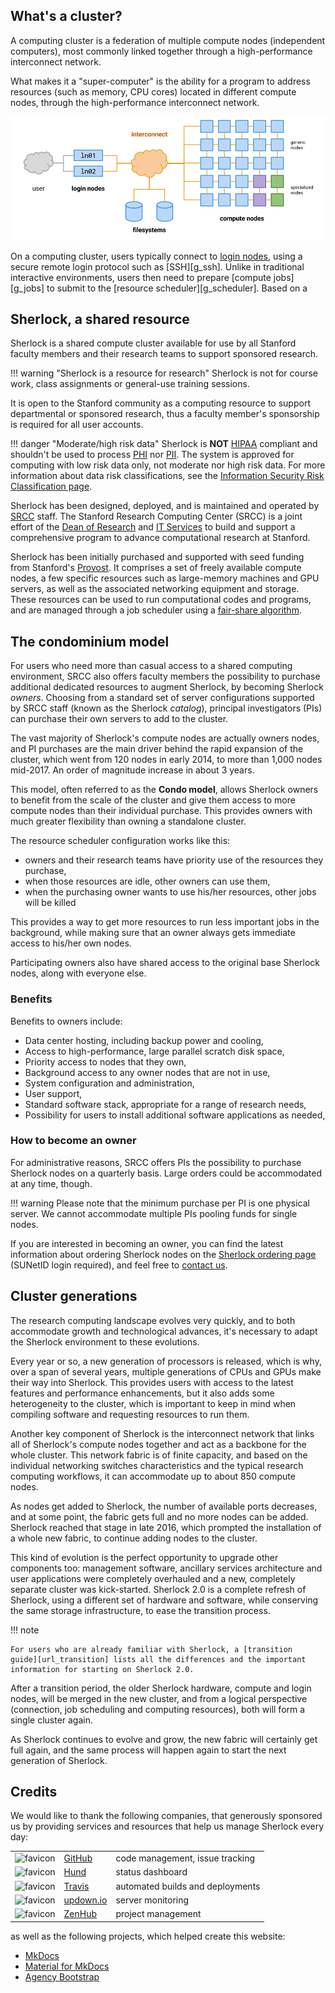 ## What's a cluster?

A computing cluster is a federation of multiple compute nodes (independent
computers), most commonly linked together through a high-performance
interconnect network.

What makes it a "super-computer" is the ability for a program to address
resources (such as memory, CPU cores) located in different compute nodes,
through the high-performance interconnect network.

![overview](./img/cluster_overview.png)

On a computing cluster, users typically connect to [login nodes][g_login],
using a secure remote login protocol such as [SSH][g_ssh]. Unlike in
traditional interactive environments, users then need to prepare [compute
jobs][g_jobs] to submit to the [resource scheduler][g_scheduler]. Based on a



[g_login]: glossary#login-nodes

## Sherlock, a shared resource

Sherlock is a shared compute cluster available for use by all Stanford faculty
members and their research teams to support sponsored research.

!!! warning "Sherlock is a resource for research"
	Sherlock is not for course work, class assignments or general-use training
	sessions.

It is open to the Stanford community as a computing resource to support
departmental or sponsored research, thus a faculty member's sponsorship is
required for all user accounts.

!!! danger "Moderate/high risk data" Sherlock is **NOT** [HIPAA][url_HIPAA]
compliant and shouldn't be used to process [PHI][url_PHI] nor [PII][url_PII].
The system is approved for computing with low risk data only, not moderate nor
high risk data.  For more information about data risk classifications, see the
[Information Security Risk Classification page][url_risk].


Sherlock has been designed, deployed, and is maintained and operated by
[SRCC][url_srcc] staff. The Stanford Research Computing Center (SRCC) is a
joint effort of the [Dean of Research][url_dor] and [IT Services][url_uit] to
build and support a comprehensive program to advance computational research at
Stanford.

Sherlock has been initially purchased and supported with seed funding from
Stanford's [Provost][url_provost]. It comprises a set of freely available
compute nodes, a few specific resources such as large-memory machines and GPU
servers, as well as the associated networking equipment and storage.  These
resources can be used to run computational codes and programs, and are managed
through a job scheduler using a [fair-share algorithm][url_fairshare].

## The condominium model

For users who need more than casual access to a shared computing environment,
SRCC also offers faculty members the possibility to purchase additional
dedicated resources to augment Sherlock, by becoming Sherlock *owners*.
Choosing from a standard set of server configurations supported by SRCC
staff (known as the Sherlock *catalog*), principal investigators (PIs) can
purchase their own servers to add to the cluster.

The vast majority of Sherlock's compute nodes are actually owners nodes, and PI
purchases are the main driver behind the rapid expansion of the cluster, which
went from 120 nodes in early 2014, to more than 1,000 nodes mid-2017. An order
of magnitude increase in about 3 years.

This model, often referred to as the **Condo model**, allows Sherlock owners to
benefit from the scale of the cluster and give them access to more compute
nodes than their individual purchase.  This provides owners with much greater
flexibility than owning a standalone cluster.

The resource scheduler configuration works like this:

* owners and their research teams have priority use of the resources they
  purchase,
* when those resources are idle, other owners can use them,
* when the purchasing owner wants to use his/her resources, other jobs will be
  killed

This provides a way to get more resources to run less important jobs in the
background, while making sure that an owner always gets immediate access to
his/her own nodes.

Participating owners also have shared access to the original base Sherlock
nodes, along with everyone else.

### Benefits

Benefits to owners include:

* Data center hosting, including backup power and cooling,
* Access to high-performance, large parallel scratch disk space,
* Priority access to nodes that they own,
* Background access to any owner nodes that are not in use,
* System configuration and administration,
* User support,
* Standard software stack, appropriate for a range of research needs,
* Possibility for users to install additional software applications as needed,


### How to become an owner

For administrative reasons, SRCC offers PIs the possibility to purchase
Sherlock nodes on a quarterly basis. Large orders could be accommodated at any
time, though.

!!! warning
    Please note that the minimum purchase per PI is one physical server. We
	cannot accommodate multiple PIs pooling funds for single nodes.

If you are interested in becoming an owner, you can find the latest information
about ordering Sherlock nodes on the [Sherlock ordering page][url_orders]
(SUNetID login required), and feel free to [contact us][email].


## Cluster generations

The research computing landscape evolves very quickly, and to both accommodate
growth and technological advances, it's necessary to adapt the Sherlock
environment to these evolutions.

Every year or so, a new generation of processors is released, which is why,
over a span of several years, multiple generations of CPUs and GPUs make their
way into Sherlock. This provides users with access to the latest features and
performance enhancements, but it also adds some heterogeneity to the cluster,
which is important to keep in mind when compiling software and requesting
resources to run them.

Another key component of Sherlock is the interconnect network that links all of
Sherlock's compute nodes together and act as a backbone for the whole cluster.
This network fabric is of finite capacity, and based on the individual
networking switches characteristics and the typical research computing
workflows, it can accommodate up to about 850 compute nodes.

As nodes get added to Sherlock, the number of available ports decreases, and at
some point, the fabric gets full and no more nodes can be added. Sherlock
reached that stage in late 2016, which prompted the installation of a whole new
fabric, to continue adding nodes to the cluster.

This kind of evolution is the perfect opportunity to upgrade other components
too: management software, ancillary services architecture and
user applications were completely overhauled and a new, completely separate
cluster was kick-started. Sherlock 2.0 is a complete refresh of Sherlock, using
a different set of hardware and software, while conserving the same storage
infrastructure, to ease the transition process.

!!! note

    For users who are already familiar with Sherlock, a [transition
    guide][url_transition] lists all the differences and the important
    information for starting on Sherlock 2.0.

After a transition period, the older Sherlock hardware, compute and login
nodes, will be merged in the new cluster, and from a logical perspective
(connection, job scheduling and computing resources), both will form a single
cluster again.

As Sherlock continues to evolve and grow, the new fabric will certainly get
full again, and the same process will happen again to start the next generation
of Sherlock.



## Credits

We would like to thank the following companies, that generously
sponsored us by providing services and resources that help us manage Sherlock
every day:

<style>
img[alt="favicon"] {
    height: 20px;
    position:relative;
</style>

|     |     |     |
| :---: | :--- | :--- |
| ![favicon](https://github.com/favicon.ico) | [GitHub](https://github.com) | code management, issue tracking |
| ![favicon](https://hund.io/favicon.ico) | [Hund](https://hund.io) | status dashboard |
| ![favicon](https://travis-ci.com/images/favicon.png) | [Travis](https://travis-ci.com) | automated builds and deployments |
| ![favicon](https://updown.io/favicon.ico) | [updown.io](https://updown.io/) | server monitoring |
| ![favicon](https://zenhub.com/favicon.ico) | [ZenHub](https://zenhub.com) | project management |

as well as the following projects, which helped create this website:

* [MkDocs](https://mkdocs.org)
* [Material for MkDocs](https://squidfunk.github.io/mkdocs-material/)
* [Agency Bootstrap](https://startbootstrap.com/template-overviews/agency/)





[comment]: #  (link URLs -----------------------------------------------------)
[email]:          mailto:research-computing-support@stanford.edu
[url_provost]: 	  https://provost.stanford.edu/
[url_dor]:     	  https://doresearch.stanford.edu/research-offices/dor-office-vice-provost-and-dean-research
[url_uit]:	   	  https://uit.stanford.edu
[url_srcc]:    	  https://srcc.stanford.edu/
[url_orders]:	  https://srcc.stanford.edu/private/sherlock-qtr-order
[url_risk]:  	  https://uit.stanford.edu/guide/riskclassifications
[url_fairshare]:  /docs/advanced-topics/scheduler#fair-share
[url_transition]: /docs/user-guide/transition

[url_HIPAA]: https://en.wikipedia.org/wiki/Health_Insurance_Portability_and_Accountability_Act
[url_PHI]:   https://en.wikipedia.org/wiki/Protected_health_information
[url_PII]:   https://en.wikipedia.org/wiki/Personally_identifiable_information

